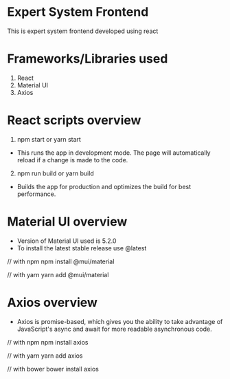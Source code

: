 # Expert System Frontend
 This is expert system frontend developed using react

# Frameworks/Libraries used
 1. React
 2. Material UI
 3. Axios

# React scripts overview
 
 1. npm start or yarn start
 - This runs the app in development mode. The page will automatically reload if a change is made to the code.

 2. npm run build or yarn build
 - Builds the app for production and optimizes the build for best performance.

# Material UI overview

 - Version of Material UI used is 5.2.0
 - To install the latest stable release use @latest

 // with npm 
 npm install @mui/material

 // with yarn
 yarn add @mui/material

# Axios overview

 - Axios is promise-based, which gives you the ability to take advantage of JavaScript's async and await for more readable asynchronous code.

 // with npm 
 npm install axios

 // with yarn
 yarn add axios

 // with bower
 bower install axios
